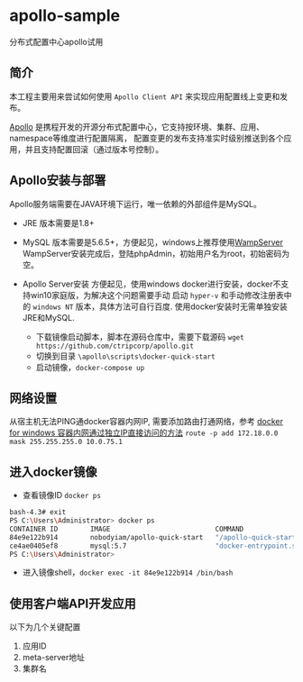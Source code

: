 # apollo-sample
分布式配置中心apollo试用

## 简介
本工程主要用来尝试如何使用 `Apollo Client API` 来实现应用配置线上变更和发布。

[Apollo](https://github.com/ctripcorp/apollo) 是携程开发的开源分布式配置中心，它支持按环境、集群、应用、namespace等维度进行配置隔离，
配置变更的发布支持准实时级别推送到各个应用，并且支持配置回滚（通过版本号控制）。

## Apollo安装与部署
Apollo服务端需要在JAVA环境下运行，唯一依赖的外部组件是MySQL。
* JRE
版本需要是1.8+
* MySQL
版本需要是5.6.5+，方便起见，windows上推荐使用[WampServer](http://www.wampserver.com/en/)
WampServer安装完成后，登陆phpAdmin，初始用户名为root，初始密码为空。

* Apollo Server安装
方便起见，使用windows docker进行安装，docker不支持win10家庭版，为解决这个问题需要手动
启动 `hyper-v` 和手动修改注册表中的 `windows NT` 版本，具体方法可自行百度.
使用docker安装时无需单独安装JRE和MySQL.
  - 下载镜像启动脚本，脚本在源码仓库中，需要下载源码
  `wget https://github.com/ctripcorp/apollo.git`
  - 切换到目录 `\apollo\scripts\docker-quick-start`
  - 启动镜像，`docker-compose up`


## 网络设置
 从宿主机无法PING通docker容器内网IP, 需要添加路由打通网络，参考 [docker for windows 容器内网通过独立IP直接访问的方法](https://www.cnblogs.com/brock0624/p/9788710.html)
 `route -p add 172.18.0.0 mask 255.255.255.0 10.0.75.1`


## 进入docker镜像
* 查看镜像ID `docker ps`
```bash
bash-4.3# exit
PS C:\Users\Administrator> docker ps
CONTAINER ID        IMAGE                          COMMAND                  CREATED             STATUS              PORTS                                            NAMES
84e9e122b914        nobodyiam/apollo-quick-start   "/apollo-quick-start…"   4 days ago          Up 31 minutes       0.0.0.0:8070->8070/tcp, 0.0.0.0:8080->8080/tcp   apollo-quick-start
ce4ae0405ef8        mysql:5.7                      "docker-entrypoint.s…"   4 days ago          Up 31 minutes       33060/tcp, 0.0.0.0:13306->3306/tcp               apollo-db
PS C:\Users\Administrator>
```
* 进入镜像shell，`docker exec -it 84e9e122b914 /bin/bash`

## 使用客户端API开发应用
以下为几个关键配置
1. 应用ID
2. meta-server地址
3. 集群名